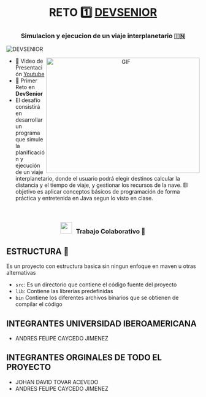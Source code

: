 

<h1 align="center">RETO 1️⃣ <a href="https://github.com/acaycedo/Viaje_Interplanetario" target="blank">
DEVSENIOR</a></h1>
<h3 align="center">Simulacion y ejecucion de un viaje interplanetario &#127470;&#127475</h3>

<p align="left"> <img src="https://komarev.com/ghpvc/?username=100rabhcsmc&label=Profile%20views&color=0e75b6&style=flat" alt="DEVSENIOR" /> </p>

<a target="_blank" align="center">
  <img align="right" top="500" height="300" width="400" alt="GIF" src="https://media.giphy.com/media/SWoSkN6DxTszqIKEqv/giphy.gif">
</a>

- 📝 Video de Presentación [Youtube](https://youtu.be/Eb4P1QBq0Ww)
- 💬 Primer Reto en **DevSenior**
- El desafío consistirá en desarrollar un programa que simule la planificación y ejecución de un viaje interplanetario, donde el usuario podrá elegir destinos calcular la distancia y el tiempo de viaje, y gestionar los recursos de la nave. El objetivo es aplicar conceptos básicos de programación de forma práctica y entretenida en Java segun lo visto en clase.
<br/>
<h3 align="center" > <img src="https://media.giphy.com/media/iY8CRBdQXODJSCERIr/giphy.gif" width="30" height="30" style="margin-right: 10px;">Trabajo Colaborativo 🤝 </h3>

## ESTRUCTURA 📂

Es un proyecto con estructura basica sin ningun enfoque en maven u otras alternativas

- `src`: Es un directorio que contiene el código fuente del proyecto
- `lib`: Contiene las librerías predefinidas
- `bin` Contiene los diferentes archivos binarios que se obtienen de compilar el código

## INTEGRANTES UNIVERSIDAD IBEROAMERICANA
 - ANDRES FELIPE CAYCEDO JIMENEZ

## INTEGRANTES ORGINALES DE TODO EL PROYECTO
 - JOHAN DAVID TOVAR ACEVEDO
 - ANDRES FELIPE CAYCEDO JIMENEZ
